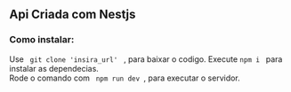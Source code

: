 ## Api Criada com Nestjs 
### Como instalar:
 <p>
   Use <code> git clone 'insira_url' </code> , para baixar o codigo. Execute <code>npm i </code> para instalar as dependecias.<br>
  Rode o comando com <code> npm run dev </code>, para executar o servidor.
</p>
